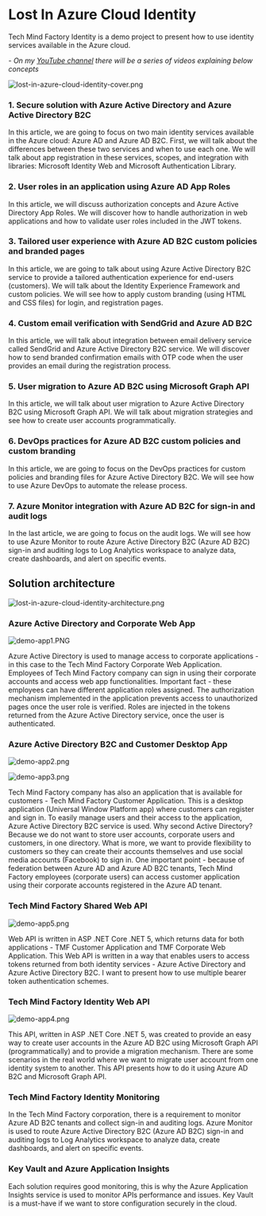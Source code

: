 # Lost In Azure Cloud Identity
Tech Mind Factory Identity is a demo project to present how to use identity services available in the Azure cloud. 

*- On my [YouTube channel](https://www.youtube.com/techmindfactory) there will be a series of videos explaining below concepts*

![lost-in-azure-cloud-identity-cover.png](assets/lost-in-azure-cloud-identity-cover.png)

### 1. Secure solution with Azure Active Directory and Azure Active Directory B2C

In this article, we are going to focus on two main identity services available in the Azure cloud: Azure AD and Azure AD B2C. First, we will talk about the differences between these two services and when to use each one. We will talk about app registration in these services, scopes, and integration with libraries: Microsoft Identity Web and Microsoft Authentication Library.

### 2. User roles in an application using Azure AD App Roles

In this article, we will discuss authorization concepts and Azure Active Directory App Roles. We will discover how to handle authorization in web applications and how to validate user roles included in the JWT tokens.

### 3. Tailored user experience with Azure AD B2C custom policies and branded pages

In this article, we are going to talk about using Azure Active Directory B2C service to provide a tailored authentication experience for end-users (customers). We will talk about the Identity Experience Framework and custom policies. We will see how to apply custom branding (using HTML and CSS files) for login, and registration pages.

### 4. Custom email verification with SendGrid and Azure AD B2C

In this article, we will talk about integration between email delivery service called SendGrid and Azure Active Directory B2C service. We will discover how to send branded confirmation emails with OTP code when the user provides an email during the registration process.

### 5. User migration to Azure AD B2C using Microsoft Graph API

In this article, we will talk about user migration to Azure Active Directory B2C using Microsoft Graph API. We will talk about migration strategies and see how to create user accounts programmatically.

### 6. DevOps practices for Azure AD B2C custom policies and custom branding

In this article, we are going to focus on the DevOps practices for custom policies and branding files for Azure Active Directory B2C. We will see how to use Azure DevOps to automate the release process.

### 7. Azure Monitor integration with Azure AD B2C for sign-in and audit logs

In the last article, we are going to focus on the audit logs. We will see how to use Azure Monitor to route Azure Active Directory B2C (Azure AD B2C) sign-in and auditing logs to Log Analytics workspace to analyze data, create dashboards, and alert on specific events.


## Solution architecture

![lost-in-azure-cloud-identity-architecture.png](assets/lost-in-azure-cloud-identity-architecture.png)

### Azure Active Directory and Corporate Web App

![demo-app1.PNG](assets/demo-app1.PNG)

Azure Active Directory is used to manage access to corporate applications - in this case to the Tech Mind Factory Corporate Web Application. Employees of Tech Mind Factory company can sign in using their corporate accounts and access web app functionalities. Important fact - these employees can have different application roles assigned. The authorization mechanism implemented in the application prevents access to unauthorized pages once the user role is verified. Roles are injected in the tokens returned from the Azure Active Directory service, once the user is authenticated.

### Azure Active Directory B2C and Customer Desktop App

![demo-app2.png](assets/demo-app2.png)

![demo-app3.png](assets/demo-app3.PNG)

Tech Mind Factory company has also an application that is available for customers - Tech Mind Factory Customer Application. This is a desktop application (Universal Window Platform app) where customers can register and sign in. To easily manage users and their access to the application, Azure Active Directory B2C service is used. Why second Active Directory? Because we do not want to store user accounts, corporate users and customers, in one directory. What is more, we want to provide flexibility to customers so they can create their accounts themselves and use social media accounts (Facebook) to sign in. One important point - because of federation between Azure AD and Azure AD B2C tenants, Tech Mind Factory employees (corporate users) can access customer application using their corporate accounts registered in the Azure AD tenant.

### Tech Mind Factory Shared Web API

![demo-app5.png](assets/demo-app5.PNG)

Web API is written in ASP .NET Core .NET 5, which returns data for both applications - TMF Customer Application and TMF Corporate Web Application. This Web API is written in a way that enables users to access tokens returned from both identity services - Azure Active Directory and Azure Active Directory B2C. I want to present how to use multiple bearer token authentication schemes.

### Tech Mind Factory Identity Web API

![demo-app4.png](assets/demo-app4.png)

This API, written in ASP .NET Core .NET 5, was created to provide an easy way to create user accounts in the Azure AD B2C using Microsoft Graph API (programmatically) and to provide a migration mechanism. There are some scenarios in the real world where we want to migrate user account from one identity system to another. This API presents how to do it using Azure AD B2C and Microsoft Graph API.

### Tech Mind Factory Identity Monitoring

In the Tech Mind Factory corporation, there is a requirement to monitor Azure AD B2C tenants and collect sign-in and auditing logs. Azure Monitor is used to route Azure Active Directory B2C (Azure AD B2C) sign-in and auditing logs to Log Analytics workspace to analyze data, create dashboards, and alert on specific events.

### Key Vault and Azure Application Insights

Each solution requires good monitoring, this is why the Azure Application Insights service is used to monitor APIs performance and issues. Key Vault is a must-have if we want to store configuration securely in the cloud.
